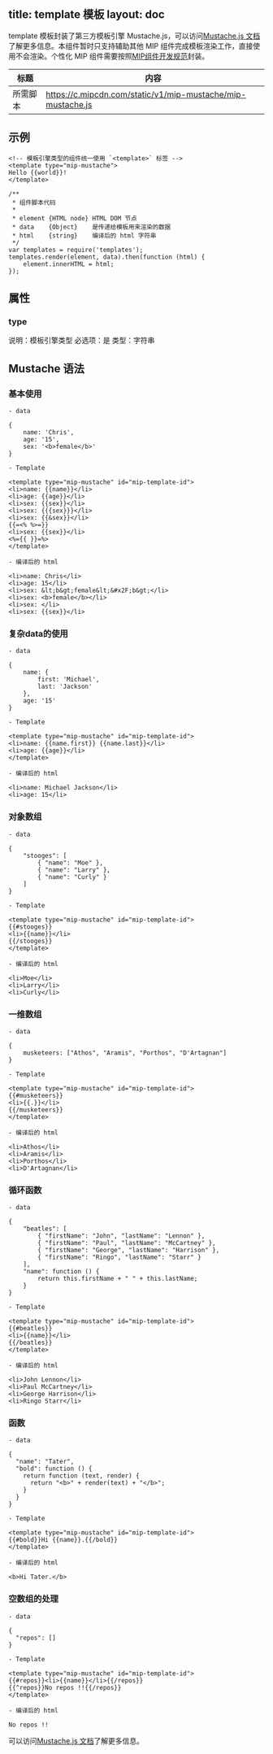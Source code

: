 title: template 模板
layout: doc
---

template 模板封装了第三方模板引擎 Mustache.js，可以访问[Mustache.js 文档](https://github.com/janl/mustache.js/)了解更多信息。本组件暂时只支持辅助其他 MIP 组件完成模板渲染工作，直接使用不会渲染。个性化 MIP 组件需要按照[MIP组件开发规范](https://www.mipengine.org/doc/2-tech/4-mip-widget.html)封装。

标题|内容
----|----
所需脚本|https://c.mipcdn.com/static/v1/mip-mustache/mip-mustache.js

## 示例

```
<!-- 模板引擎类型的组件统一使用 `<template>` 标签 -->
<template type="mip-mustache">
Hello {{world}}!
</template>

/**
 * 组件脚本代码
 *
 * element {HTML node} HTML DOM 节点
 * data    {Object}    是传递给模板用来渲染的数据
 * html    {string}    编译后的 html 字符串
 */
var templates = require('templates');
templates.render(element, data).then(function (html) {
	element.innerHTML = html;
});
```

## 属性

### type

说明：模板引擎类型
必选项：是
类型：字符串

## Mustache 语法

### 基本使用

```
- data

{
    name: 'Chris',
    age: '15',
    sex: '<b>female</b>'
}

- Template

<template type="mip-mustache" id="mip-template-id">
<li>name: {{name}}</li>
<li>age: {{age}}</li>
<li>sex: {{sex}}</li>
<li>sex: {{{sex}}}</li>
<li>sex: {{&sex}}</li>
{{=<% %>=}}
<li>sex: {{sex}}</li>
<%={{ }}=%>
</template>

- 编译后的 html

<li>name: Chris</li>
<li>age: 15</li>
<li>sex: &lt;b&gt;female&lt;&#x2F;b&gt;</li>
<li>sex: <b>female</b></li>
<li>sex: </li>
<li>sex: {{sex}}</li>
```

### 复杂data的使用

```
- data

{
    name: {
        first: 'Michael',
        last: 'Jackson'
    },
    age: '15'
}

- Template

<template type="mip-mustache" id="mip-template-id">
<li>name: {{name.first}} {{name.last}}</li>
<li>age: {{age}}</li>
</template>

- 编译后的 html

<li>name: Michael Jackson</li>
<li>age: 15</li>
```

### 对象数组

```
- data

{
    "stooges": [
        { "name": "Moe" },
        { "name": "Larry" },
        { "name": "Curly" }
    ]
}

- Template

<template type="mip-mustache" id="mip-template-id">
{{#stooges}}
<li>{{name}}</li>
{{/stooges}}
</template>

- 编译后的 html

<li>Moe</li>
<li>Larry</li>
<li>Curly</li>
```

### 一维数组

```
- data

{
    musketeers: ["Athos", "Aramis", "Porthos", "D'Artagnan"]
}

- Template

<template type="mip-mustache" id="mip-template-id">
{{#musketeers}}
<li>{{.}}</li>
{{/musketeers}}
</template>

- 编译后的 html

<li>Athos</li>
<li>Aramis</li>
<li>Porthos</li>
<li>D'Artagnan</li>
```

### 循环函数

```
- data

{
    "beatles": [
        { "firstName": "John", "lastName": "Lennon" },
        { "firstName": "Paul", "lastName": "McCartney" },
        { "firstName": "George", "lastName": "Harrison" },
        { "firstName": "Ringo", "lastName": "Starr" }
    ],
    "name": function () {
        return this.firstName + " " + this.lastName;
    }
}

- Template

<template type="mip-mustache" id="mip-template-id">
{{#beatles}}
<li>{{name}}</li>
{{/beatles}}
</template>

- 编译后的 html

<li>John Lennon</li>
<li>Paul McCartney</li>
<li>George Harrison</li>
<li>Ringo Starr</li>
```

### 函数

```
- data

{
  "name": "Tater",
  "bold": function () {
    return function (text, render) {
      return "<b>" + render(text) + "</b>";
    }
  }
}

- Template

<template type="mip-mustache" id="mip-template-id">
{{#bold}}Hi {{name}}.{{/bold}}
</template>

- 编译后的 html

<b>Hi Tater.</b>
```

### 空数组的处理

```
- data

{
  "repos": []
}

- Template

<template type="mip-mustache" id="mip-template-id">
{{#repos}}<li>{{name}}</li>{{/repos}}
{{^repos}}No repos !!{{/repos}}
</template>

- 编译后的 html

No repos !!
```

可以访问[Mustache.js 文档](https://github.com/janl/mustache.js/)了解更多信息。
